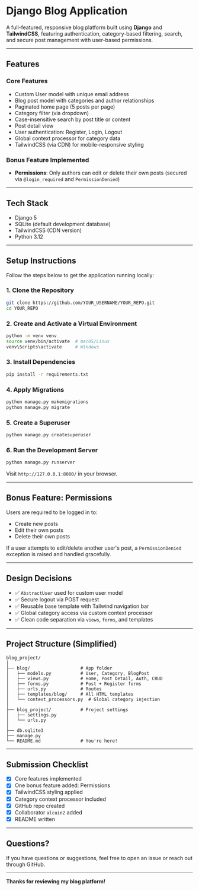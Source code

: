 # Django Blog Application

A full-featured, responsive blog platform built using **Django** and **TailwindCSS**, featuring authentication, category-based filtering, search, and secure post management with user-based permissions.

---

## Features

### Core Features
- Custom User model with unique email address
- Blog post model with categories and author relationships
- Paginated home page (5 posts per page)
- Category filter (via dropdown)
- Case-insensitive search by post title or content
- Post detail view
- User authentication: Register, Login, Logout
- Global context processor for category data
- TailwindCSS (via CDN) for mobile-responsive styling

### Bonus Feature Implemented
- **Permissions**: Only authors can edit or delete their own posts (secured via `@login_required` and `PermissionDenied`)

---

## Tech Stack

- Django 5
- SQLite (default development database)
- TailwindCSS (CDN version)
- Python 3.12

---

## Setup Instructions

Follow the steps below to get the application running locally:

### 1. Clone the Repository
```bash
git clone https://github.com/YOUR_USERNAME/YOUR_REPO.git
cd YOUR_REPO
```

### 2. Create and Activate a Virtual Environment
```bash
python -m venv venv
source venv/bin/activate  # macOS/Linux
venv\Scripts\activate     # Windows
```

### 3. Install Dependencies
```bash
pip install -r requirements.txt
```

### 4. Apply Migrations
```bash
python manage.py makemigrations
python manage.py migrate
```

### 5. Create a Superuser
```bash
python manage.py createsuperuser
```

### 6. Run the Development Server
```bash
python manage.py runserver
```

Visit `http://127.0.0.1:8000/` in your browser.

---

## Bonus Feature: Permissions

Users are required to be logged in to:
- Create new posts
- Edit their own posts
- Delete their own posts

If a user attempts to edit/delete another user's post, a `PermissionDenied` exception is raised and handled gracefully.

---

## Design Decisions

- ✅ `AbstractUser` used for custom user model
- ✅ Secure logout via POST request
- ✅ Reusable base template with Tailwind navigation bar
- ✅ Global category access via custom context processor
- ✅ Clean code separation via `views`, `forms`, and templates

---

## Project Structure (Simplified)

```
blog_project/
│
├── blog/                   # App folder
│   ├── models.py           # User, Category, BlogPost
│   ├── views.py            # Home, Post Detail, Auth, CRUD
│   ├── forms.py            # Post + Register forms
│   ├── urls.py             # Routes
│   ├── templates/blog/     # All HTML templates
│   └── context_processors.py  # Global category injection
│
├── blog_project/           # Project settings
│   ├── settings.py
│   └── urls.py
│
├── db.sqlite3
├── manage.py
└── README.md               # You're here!
```

---

## Submission Checklist

- [x] Core features implemented
- [x] One bonus feature added: Permissions
- [x] TailwindCSS styling applied
- [x] Category context processor included
- [x] GitHub repo created
- [x] Collaborator `alcuin2` added
- [x] README written

---

## Questions?

If you have questions or suggestions, feel free to open an issue or reach out through GitHub.

---

**Thanks for reviewing my blog platform!**
